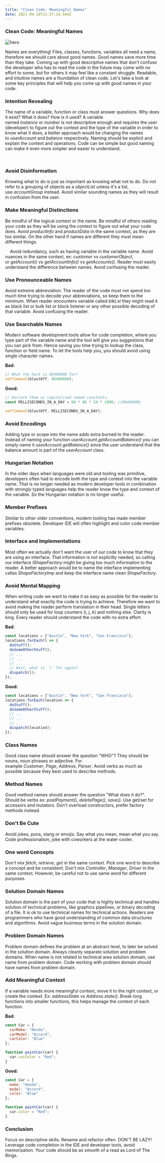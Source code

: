 ```yaml
---
title: "Clean Code: Meaningful Names"
date: 2021-04-18T21:37:14.544Z
---
```

### Clean Code: Meaningful Names

![hero](/img/codenames_1.png "hero")

Names are everything! Files, classes, functions, variables all need a name, therefore we should care about good names. Good names save more time than they take. Coming up with good descriptive names that don't confuse the developer who has to read the code in the future may come with no effort to some, but for others it may feel like a constant struggle. Readable, and intuitive names are a foundation of clean code. Let's take a look at some key principles that will help you come up with good names in your code.

### Intention Revealing

The name of a variable, function or class must answer questions. Why does it exist? What it does? How is it used? A variable named *instance* or *number* is not descriptive enough and requires the user (developer) to figure out the context and the type of the variable in order to know what it does, a better approach would be changing the names to *userAccount* and *balance* respectively. Naming should be explicit and explain the context and operations. Code can be simple but good naming can make it even more simpler and easier to understand.

    

### Avoid Disinformation

Knowing what to do is just as important as knowing what not to do. Do not refer to a grouping of objects as a *objectList* unless it's a list, use *accountGroup* instead. Avoid similar sounding names as they will result in confusion from the user.

### Make Meaningful Distinctions

Be mindful of the logical context or the name. Be mindful of others reading your code as they will be using the context to figure out what your code does. Avoid *productInfo* and *productData* in the same context, as they are too similar. On the other hand if names are different they must mean different things. 

    Avoid redundancy, such as having variable in the variable name. Avoid nuances in the same context, ex: *customer* vs *customerObject*, or *getAccount()* vs *getAccountInfo()* vs *getAccounts()*. Reader must easily understand the difference between names. Avoid confusing the reader.

### Use Pronounceable Names

Avoid extreme abbreviation. The reader of the code must not spend too much time trying to decode your abbreviations, so keep them to the minimum. When reader encounters variable called *blkLst* they might read it as black list or bulk list or block listener or any other possible decoding of that variable. Avoid confusing the reader.

### Use Searchable Names

Modern software development tools allow for code completion, where you type part of the variable name and the tool will give you suggestions that you can pick from. Hence saving you time trying to lookup the class, function or field name. To let the tools help you, you should avoid using single character names. 

**Bad:**

```javascript
// What the heck is 86400000 for?
setTimeout(blastOff, 86400000);
```

**Good:**

```javascript
// Declare them as capitalized named constants.
const MILLISECONDS_IN_A_DAY = 60 * 60 * 24 * 1000; //86400000;

setTimeout(blastOff, MILLISECONDS_IN_A_DAY);
```


### Avoid Encodings

Adding type or scope into the name adds extra burned to the reader. Instead of naming your function *userAccount.getAccountBalance()* you can simply name it *userAccount.getBalance()* since the user understand that the balance amount is part of the *userAccount* class.

### Hungarian Notation

In the older days when languages were old and tooling was primitive, developers often had to encode both the type and context into the variable name. That is no longer needed as modern developer tools in combination with strongly typed languages help the reader know the type and context of the variable. So the Hungarian notation is no longer useful.

### Member Prefixes

Similar to other older conventions, modern tooling has made member prefixes obsolete. Developer IDE will often highlight and color code member variables.  

### Interface and Implementations

Most often we actually don't want the user of our code to know that they are using an interface. That information is not explicitly needed, so calling our interface *IShapeFactory* might be giving too much information to the reader. A better approach would be to name the interface implementing callas *ShapeFactoryImp* and keep the interface name clean *ShapeFactory*. 

### Avoid Mental Mapping

When writing code we want to make it as easy as possible for the reader to understand what exactly the code is trying to achieve. Therefore we want to avoid making the reader perform translation in their head. Single letters should only be used for loop counters (i, j, k) and nothing else. Clarity is king. Every reader should understand the code with no extra effort. 

**Bad:**

```javascript
const locations = ["Austin", "New York", "San Francisco"];
locations.forEach(l => {
  doStuff();
  doSomeOtherStuff();
  // ...
  // ...
  // ...
  // Wait, what is `l` for again?
  dispatch(l);
});
```

**Good:**

```javascript
const locations = ["Austin", "New York", "San Francisco"];
locations.forEach(location => {
  doStuff();
  doSomeOtherStuff();
  // ...
  // ...
  // ...
  dispatch(location);
});
```

### Class Names

Good class name should answer the question "WHO"? They should be nouns, noun phrases or adjective. For example *Customer*, *Page*, *Address*, *Parser*. Avoid verbs as much as possible because they best used to describe methods.

### Method Names

Good method names should answer the question "What does it do?". Should be verbs ex: *postPayment()*, *deletePage()*, *save()*. Use get/set for accessors and mutators. Don't overload constructors, prefer factory methods instead.

### Don't Be Cute

Avoid jokes, puns, slang or emojis. Say what you mean, mean what you say. Code professionalism, joke with coworkers at the water cooler.  

### One word Concepts

Don't mix *fetch*, *retrieve*, *get* in the same context. Pick one word to describe a concept and be consistent. Don't mix *Controller*, *Manager*, *Driver* in the same context. However, be careful not to use same word for different purposes. 

### Solution Domain Names

Solution domain is the part of your code that is highly technical and handles solution of technical problems, like graphics pipelines, or binary decoding of a file. It is ok to use technical names for technical actions. Readers are programmers who have good understanding of common data structures and algorithms. Avoid vague business terms in the solution domain.

### Problem Domain Names

Problem domain defines the problem at an abstract level, to later be solved in the solution domain. Always cleanly separate solution and problem domains. When name is not related to technical area solution domain, use name from problem domain. Code working with problem domain should have names from problem domain.

### Add Meaningful Context

If a variable needs more meaningful context, move it to the right context, or create the context. Ex: *addressState* vs *Address.state()*. Break long functions into smaller functions, this helps manage the context of each function.

**Bad:**

```javascript
const Car = {
  carMake: "Honda",
  carModel: "Accord",
  carColor: "Blue"
};

function paintCar(car) {
  car.carColor = "Red";
}
```

**Good:**

```javascript
const Car = {
  make: "Honda",
  model: "Accord",
  color: "Blue"
};

function paintCar(car) {
  car.color = "Red";
}
```


### Conclusion

Focus on descriptive skills. Rename and refactor often. DON'T BE LAZY! Leverage code completion in the IDE and developer tools, avoid memorization. Your code should be as smooth of a read as Lord of The Rings.